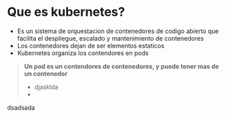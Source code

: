 # Que es kubernetes?
- Es un sistema de orquestacion de contenedores de codigo abierto que facilita el despliegue, escalado y mantenimiento de contenedores
- Los contenedores dejan de ser elementos estaticos
- Kubernetes organiza los contendores en pods

> **Un pod es un contendores de contenedores, y puede tener mas de un contenedor**
>  - djasklda
>  - 

dsadsada